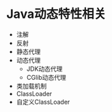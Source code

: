 # Java动态特性相关

- 注解
- 反射
- 静态代理
- 动态代理
  - JDK动态代理
  - CGlib动态代理
- 类加载机制
- ClassLoader
- 自定义ClassLoader
